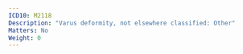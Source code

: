 ```yaml
---
ICD10: M2118
Description: "Varus deformity, not elsewhere classified: Other"
Matters: No
Weight: 0
---
```


